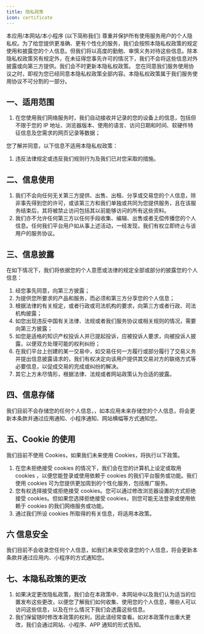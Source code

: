 ```yaml
---
title: 隐私政策
icon: certificate
---
```


本应用/本网站/本小程序 (以下简称我们) 尊重并保护所有使用服务用户的个人隐私权。为了给您提供更准确、更有个性化的服务，我们会按照本隐私权政策的规定使用和披露您的个人信息。但我们将以高度的勤勉、审慎义务对待这些信息。除本隐私权政策另有规定外，在未征得您事先许可的情况下，我们不会将这些信息对外披露或向第三方提供。我们会不时更新本隐私权政策。 您在同意我们服务使用协议之时，即视为您已经同意本隐私权政策全部内容。本隐私权政策属于我们服务使用协议不可分割的一部分。

## 一、适用范围

1. 在您使用我们网络服务时，我们自动接收并记录的您的设备上的信息，包括但不限于您的 IP 地址、浏览器版本、使用的语言、访问日期和时间、软硬件特征信息及您需求的网页记录等数据；

您了解并同意，以下信息不适用本隐私权政策：

1. 违反法律规定或违反我们规则行为及我们已对您采取的措施。

## 二、信息使用

1. 我们不会向任何无关第三方提供、出售、出租、分享或交易您的个人信息，除非事先得到您的许可，或该第三方和我们单独或共同为您提供服务，且在该服务结束后，其将被禁止访问包括其以前能够访问的所有这些资料。
1. 我们亦不允许任何第三方以任何手段收集、编辑、出售或者无偿传播您的个人信息。任何我们平台用户如从事上述活动，一经发现，我们有权立即终止与该用户的服务协议。

## 三、信息披露

在如下情况下，我们将依据您的个人意愿或法律的规定全部或部分的披露您的个人信息：

1. 经您事先同意，向第三方披露；
1. 为提供您所要求的产品和服务，而必须和第三方分享您的个人信息；
1. 根据法律的有关规定，或者行政或司法机构的要求，向第三方或者行政、司法机构披露；
1. 如您出现违反中国有关法律、法规或者我们服务协议或相关规则的情况，需要向第三方披露；
1. 如您是适格的知识产权投诉人并已提起投诉，应被投诉人要求，向被投诉人披露，以便双方处理可能的权利纠纷；
1. 在我们平台上创建的某一交易中，如交易任何一方履行或部分履行了交易义务并提出信息披露请求的，我们有权决定向该用户提供其交易对方的联络方式等必要信息，以促成交易的完成或纠纷的解决。
1. 其它上方未尽情形，根据法律、法规或者网站政策认为合适的披露。

## 四、信息存储

我们目前不会存储您的任何个人信息，，如本应用未来存储您的个人信息，将会更新本条款并通过应用通知、小程序通知、网站横幅等方式通知您。

## 五、Cookie 的使用

我们目前不使用 Cookies，如果我们未来使用 Cookies，将执行以下政策。

1. 在您未拒绝接受 cookies 的情况下，我们会在您的计算机上设定或取用 cookies ，以便您能登录或使用依赖于 cookies 的我们平台服务或功能。我们使用 cookies 可为您提供更加周到的个性化服务，包括推广服务。
1. 您有权选择接受或拒绝接受 cookies。您可以通过修改浏览器设置的方式拒绝接受 cookies。但如果您选择拒绝接受 cookies，则您可能无法登录或使用依赖于 cookies 的我们网络服务或功能。
1. 通过我们所设 cookies 所取得的有关信息，将适用本政策。

## 六 信息安全

我们目前不会收录您任何个人信息，如我们未来受收录您的个人信息，将会更新本条款并通过应用内、小程序的方式通知您。

## 七、本隐私政策的更改

1. 如果决定更改隐私政策，我们会在本政策中、本网站中以及我们认为适当的位置发布这些更改，以便您了解我们如何收集、使用您的个人信息，哪些人可以访问这些信息，以及在什么情况下我们会透露这些信息。
1. 我们保留随时修改本政策的权利，因此请经常查看。如对本政策作出重大更改，我们会通过网站、小程序、APP 通知的形式告知。
